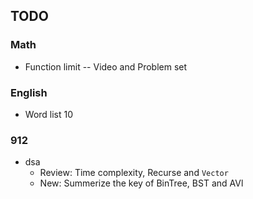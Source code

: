 

## TODO

### Math

- Function limit -- Video and Problem set

### English

- Word list 10

### 912

- dsa
    - Review: Time complexity, Recurse and `Vector`
    - New: Summerize the key of BinTree, BST and AVl

